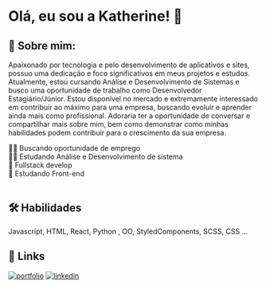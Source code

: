 # Olá, eu sou a Katherine! 👋

## 🧔 Sobre mim:

Apaixonado por tecnologia e pelo desenvolvimento de aplicativos e sites, possuo uma dedicação e foco significativos em meus projetos e estudos. Atualmente, estou cursando Análise e Desenvolvimento de Sistemas e busco uma oportunidade de trabalho como Desenvolvedor Estagiário/Júnior. Estou disponível no mercado e extremamente interessado em contribuir ao máximo para uma empresa, buscando evoluir e aprender ainda mais como profissional. Adoraria ter a oportunidade de conversar e compartilhar mais sobre mim, bem como demonstrar como minhas habilidades podem contribuir para o crescimento da sua empresa.

👨‍💻 Buscando oportunidade de emprego<br> 👨‍🎓  Estudando Análise e Desenvolvimento de sistema <br> 💪 Fullstack develop<br>🌱 Estudando Front-end<br><br>



## 🛠 Habilidades
Javascript, HTML, React, Python , OO, StyledComponents, SCSS, CSS ...


## 🔗 Links
[![portfolio](https://img.shields.io/badge/my_portfolio-000?style=for-the-badge&logo=ko-fi&logoColor=white)](https://portfolio-arthur.vercel.app/)
[![linkedin](https://img.shields.io/badge/linkedin-0A66C2?style=for-the-badge&logo=linkedin&logoColor=white)](https://www.linkedin.com/in/santos-gomes/)



